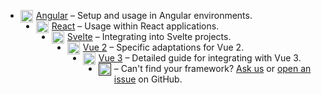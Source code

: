 <!--@include: ./cross-framework-banner.md-->
<style scoped>
    a img {
        width: 20px;
        float: left;
        margin-right: 5px;
    }
</style>

- [![Angular](/angular.svg) Angular](./angular/) – Setup and usage in Angular environments.
- [![React](/react.svg) React](./react/) – Usage within React applications.
- [![Svelte](/svelte.svg) Svelte](./svelte/) – Integrating into Svelte projects.
- [![Vue 2](/vuejs.svg) Vue 2](./vue2/) – Specific adaptations for Vue 2.
- [![Vue 3](/vuejs.svg) Vue 3](./vue3/) – Detailed guide for integrating with Vue 3.
- [![Not Found](/emoji-sad.svg)]() – Can't find your framework? [Ask us](https://github.com/revolist/revogrid/discussions) or [open an issue](https://github.com/revolist/revogrid/issues/new?assignees=&labels=&projects=&template=new-issue.md&title=) on GitHub.